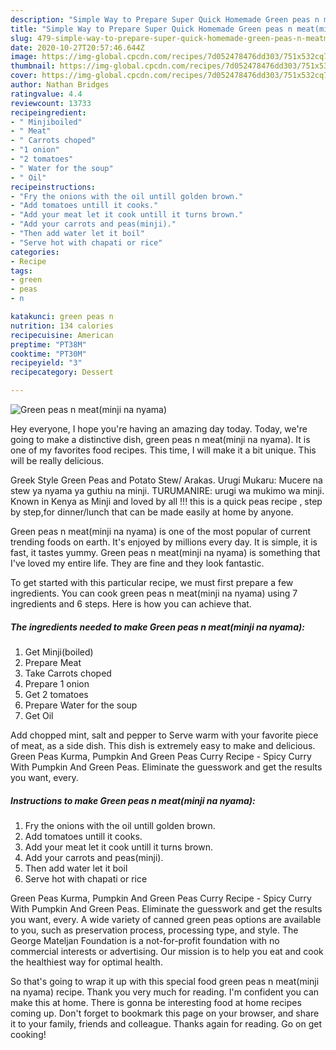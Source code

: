 ```yaml
---
description: "Simple Way to Prepare Super Quick Homemade Green peas n meat(minji na nyama)"
title: "Simple Way to Prepare Super Quick Homemade Green peas n meat(minji na nyama)"
slug: 479-simple-way-to-prepare-super-quick-homemade-green-peas-n-meatminji-na-nyama
date: 2020-10-27T20:57:46.644Z
image: https://img-global.cpcdn.com/recipes/7d052478476dd303/751x532cq70/green-peas-n-meatminji-na-nyama-recipe-main-photo.jpg
thumbnail: https://img-global.cpcdn.com/recipes/7d052478476dd303/751x532cq70/green-peas-n-meatminji-na-nyama-recipe-main-photo.jpg
cover: https://img-global.cpcdn.com/recipes/7d052478476dd303/751x532cq70/green-peas-n-meatminji-na-nyama-recipe-main-photo.jpg
author: Nathan Bridges
ratingvalue: 4.4
reviewcount: 13733
recipeingredient:
- " Minjiboiled"
- " Meat"
- " Carrots choped"
- "1 onion"
- "2 tomatoes"
- " Water for the soup"
- " Oil"
recipeinstructions:
- "Fry the onions with the oil untill golden brown."
- "Add tomatoes untill it cooks."
- "Add your meat let it cook untill it turns brown."
- "Add your carrots and peas(minji)."
- "Then add water let it boil"
- "Serve hot with chapati or rice"
categories:
- Recipe
tags:
- green
- peas
- n

katakunci: green peas n 
nutrition: 134 calories
recipecuisine: American
preptime: "PT38M"
cooktime: "PT30M"
recipeyield: "3"
recipecategory: Dessert

---
```



![Green peas n meat(minji na nyama)](https://img-global.cpcdn.com/recipes/7d052478476dd303/751x532cq70/green-peas-n-meatminji-na-nyama-recipe-main-photo.jpg)

Hey everyone, I hope you're having an amazing day today. Today, we're going to make a distinctive dish, green peas n meat(minji na nyama). It is one of my favorites food recipes. This time, I will make it a bit unique. This will be really delicious.

Greek Style Green Peas and Potato Stew/ Arakas. Urugi Mukaru: Mucere na stew ya nyama ya guthiu na minji. TURUMANIRE: urugi wa mukimo wa minji. Known in Kenya as Minji and loved by all !!! this is a quick peas recipe , step by step,for dinner/lunch that can be made easily at home by anyone.

Green peas n meat(minji na nyama) is one of the most popular of current trending foods on earth. It's enjoyed by millions every day. It is simple, it is fast, it tastes yummy. Green peas n meat(minji na nyama) is something that I've loved my entire life. They are fine and they look fantastic.


To get started with this particular recipe, we must first prepare a few ingredients. You can cook green peas n meat(minji na nyama) using 7 ingredients and 6 steps. Here is how you can achieve that.

<!--inarticleads1-->

##### The ingredients needed to make Green peas n meat(minji na nyama):

1. Get  Minji(boiled)
1. Prepare  Meat
1. Take  Carrots choped
1. Prepare 1 onion
1. Get 2 tomatoes
1. Prepare  Water for the soup
1. Get  Oil


Add chopped mint, salt and pepper to Serve warm with your favorite piece of meat, as a side dish. This dish is extremely easy to make and delicious. Green Peas Kurma, Pumpkin And Green Peas Curry Recipe - Spicy Curry With Pumpkin And Green Peas. Eliminate the guesswork and get the results you want, every. 

<!--inarticleads2-->

##### Instructions to make Green peas n meat(minji na nyama):

1. Fry the onions with the oil untill golden brown.
1. Add tomatoes untill it cooks.
1. Add your meat let it cook untill it turns brown.
1. Add your carrots and peas(minji).
1. Then add water let it boil
1. Serve hot with chapati or rice


Green Peas Kurma, Pumpkin And Green Peas Curry Recipe - Spicy Curry With Pumpkin And Green Peas. Eliminate the guesswork and get the results you want, every. A wide variety of canned green peas options are available to you, such as preservation process, processing type, and style. The George Mateljan Foundation is a not-for-profit foundation with no commercial interests or advertising. Our mission is to help you eat and cook the healthiest way for optimal health. 

So that's going to wrap it up with this special food green peas n meat(minji na nyama) recipe. Thank you very much for reading. I'm confident you can make this at home. There is gonna be interesting food at home recipes coming up. Don't forget to bookmark this page on your browser, and share it to your family, friends and colleague. Thanks again for reading. Go on get cooking!
